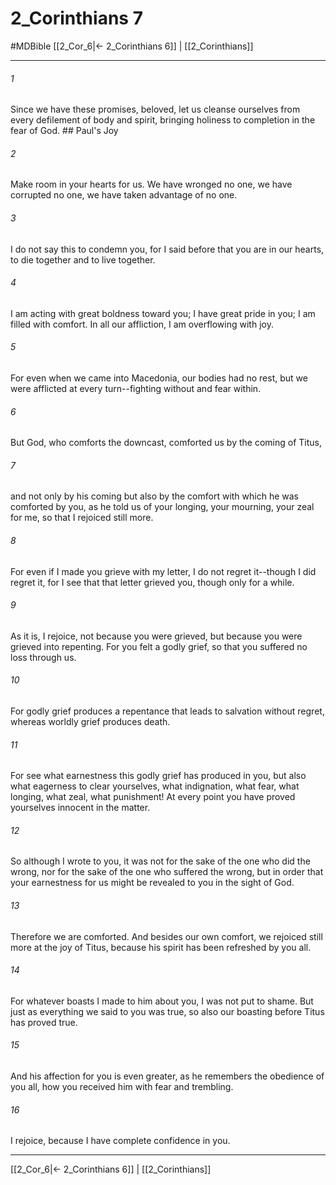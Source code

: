 # 2_Corinthians 7
#MDBible
[[2_Cor_6|← 2_Corinthians 6]] | [[2_Corinthians]]

***

###### 1 

Since we have these promises, beloved, let us cleanse ourselves from every defilement of body and spirit, bringing holiness to completion in the fear of God. ## Paul's Joy 

###### 2 

Make room in your hearts for us. We have wronged no one, we have corrupted no one, we have taken advantage of no one. 

###### 3 

I do not say this to condemn you, for I said before that you are in our hearts, to die together and to live together. 

###### 4 

I am acting with great boldness toward you; I have great pride in you; I am filled with comfort. In all our affliction, I am overflowing with joy. 

###### 5 

For even when we came into Macedonia, our bodies had no rest, but we were afflicted at every turn--fighting without and fear within. 

###### 6 

But God, who comforts the downcast, comforted us by the coming of Titus, 

###### 7 

and not only by his coming but also by the comfort with which he was comforted by you, as he told us of your longing, your mourning, your zeal for me, so that I rejoiced still more. 

###### 8 

For even if I made you grieve with my letter, I do not regret it--though I did regret it, for I see that that letter grieved you, though only for a while. 

###### 9 

As it is, I rejoice, not because you were grieved, but because you were grieved into repenting. For you felt a godly grief, so that you suffered no loss through us. 

###### 10 

For godly grief produces a repentance that leads to salvation without regret, whereas worldly grief produces death. 

###### 11 

For see what earnestness this godly grief has produced in you, but also what eagerness to clear yourselves, what indignation, what fear, what longing, what zeal, what punishment! At every point you have proved yourselves innocent in the matter. 

###### 12 

So although I wrote to you, it was not for the sake of the one who did the wrong, nor for the sake of the one who suffered the wrong, but in order that your earnestness for us might be revealed to you in the sight of God. 

###### 13 

Therefore we are comforted. And besides our own comfort, we rejoiced still more at the joy of Titus, because his spirit has been refreshed by you all. 

###### 14 

For whatever boasts I made to him about you, I was not put to shame. But just as everything we said to you was true, so also our boasting before Titus has proved true. 

###### 15 

And his affection for you is even greater, as he remembers the obedience of you all, how you received him with fear and trembling. 

###### 16 

I rejoice, because I have complete confidence in you. 

***

[[2_Cor_6|← 2_Corinthians 6]] | [[2_Corinthians]]

